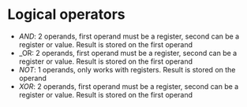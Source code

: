 # Logical operators

- _AND_: 2 operands, first operand must be a register, second can be a register or value. Result is stored on the first operand
- _OR: 2 operands, first operand must be a register, second can be a register or value. Result is stored on the first operand
- _NOT_: 1 operands, only works with registers. Result is stored on the operand
- _XOR_: 2 operands, first operand must be a register, second can be a register or value. Result is stored on the first operand
